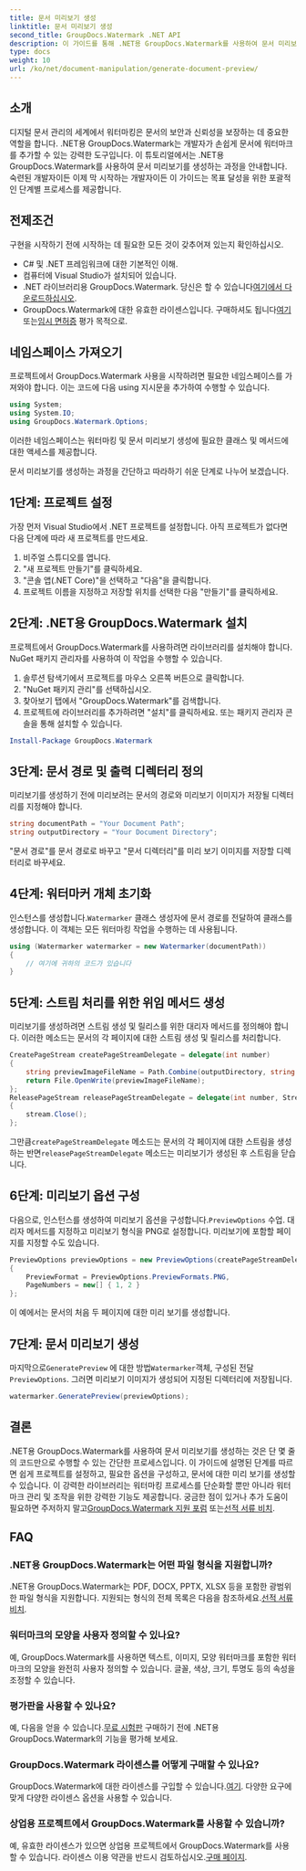 ```yaml
---
title: 문서 미리보기 생성
linktitle: 문서 미리보기 생성
second_title: GroupDocs.Watermark .NET API
description: 이 가이드를 통해 .NET용 GroupDocs.Watermark를 사용하여 문서 미리보기를 생성하는 방법을 알아보세요. 문서 보안 및 관리를 손쉽게 강화하세요.
type: docs
weight: 10
url: /ko/net/document-manipulation/generate-document-preview/
---
```

## 소개
디지털 문서 관리의 세계에서 워터마킹은 문서의 보안과 신뢰성을 보장하는 데 중요한 역할을 합니다. .NET용 GroupDocs.Watermark는 개발자가 손쉽게 문서에 워터마크를 추가할 수 있는 강력한 도구입니다. 이 튜토리얼에서는 .NET용 GroupDocs.Watermark를 사용하여 문서 미리보기를 생성하는 과정을 안내합니다. 숙련된 개발자이든 이제 막 시작하는 개발자이든 이 가이드는 목표 달성을 위한 포괄적인 단계별 프로세스를 제공합니다.
## 전제조건
구현을 시작하기 전에 시작하는 데 필요한 모든 것이 갖추어져 있는지 확인하십시오.
- C# 및 .NET 프레임워크에 대한 기본적인 이해.
- 컴퓨터에 Visual Studio가 설치되어 있습니다.
- .NET 라이브러리용 GroupDocs.Watermark. 당신은 할 수 있습니다[여기에서 다운로드하십시오](https://releases.groupdocs.com/Watermark/net/).
-  GroupDocs.Watermark에 대한 유효한 라이센스입니다. 구매하셔도 됩니다[여기](https://purchase.groupdocs.com/buy) 또는[임시 면허증](https://purchase.groupdocs.com/temporary-license/) 평가 목적으로.
## 네임스페이스 가져오기
프로젝트에서 GroupDocs.Watermark 사용을 시작하려면 필요한 네임스페이스를 가져와야 합니다. 이는 코드에 다음 using 지시문을 추가하여 수행할 수 있습니다.
```csharp
using System;
using System.IO;
using GroupDocs.Watermark.Options;
```
이러한 네임스페이스는 워터마킹 및 문서 미리보기 생성에 필요한 클래스 및 메서드에 대한 액세스를 제공합니다.

문서 미리보기를 생성하는 과정을 간단하고 따라하기 쉬운 단계로 나누어 보겠습니다.
## 1단계: 프로젝트 설정
가장 먼저 Visual Studio에서 .NET 프로젝트를 설정합니다. 아직 프로젝트가 없다면 다음 단계에 따라 새 프로젝트를 만드세요.
1. 비주얼 스튜디오를 엽니다.
2. "새 프로젝트 만들기"를 클릭하세요.
3. "콘솔 앱(.NET Core)"을 선택하고 "다음"을 클릭합니다.
4. 프로젝트 이름을 지정하고 저장할 위치를 선택한 다음 "만들기"를 클릭하세요.
## 2단계: .NET용 GroupDocs.Watermark 설치
프로젝트에서 GroupDocs.Watermark를 사용하려면 라이브러리를 설치해야 합니다. NuGet 패키지 관리자를 사용하여 이 작업을 수행할 수 있습니다.
1. 솔루션 탐색기에서 프로젝트를 마우스 오른쪽 버튼으로 클릭합니다.
2. "NuGet 패키지 관리"를 선택하십시오.
3. 찾아보기 탭에서 "GroupDocs.Watermark"를 검색합니다.
4. 프로젝트에 라이브러리를 추가하려면 "설치"를 클릭하세요.
또는 패키지 관리자 콘솔을 통해 설치할 수 있습니다.
```powershell
Install-Package GroupDocs.Watermark
```
## 3단계: 문서 경로 및 출력 디렉터리 정의
미리보기를 생성하기 전에 미리보려는 문서의 경로와 미리보기 이미지가 저장될 디렉터리를 지정해야 합니다.
```csharp
string documentPath = "Your Document Path";
string outputDirectory = "Your Document Directory";
```
"문서 경로"를 문서 경로로 바꾸고 "문서 디렉터리"를 미리 보기 이미지를 저장할 디렉터리로 바꾸세요.
## 4단계: 워터마커 개체 초기화
인스턴스를 생성합니다.`Watermarker` 클래스 생성자에 문서 경로를 전달하여 클래스를 생성합니다. 이 객체는 모든 워터마킹 작업을 수행하는 데 사용됩니다.
```csharp
using (Watermarker watermarker = new Watermarker(documentPath))
{
    // 여기에 귀하의 코드가 있습니다
}
```
## 5단계: 스트림 처리를 위한 위임 메서드 생성
미리보기를 생성하려면 스트림 생성 및 릴리스를 위한 대리자 메서드를 정의해야 합니다. 이러한 메소드는 문서의 각 페이지에 대한 스트림 생성 및 릴리스를 처리합니다.
```csharp
CreatePageStream createPageStreamDelegate = delegate(int number)
{
    string previewImageFileName = Path.Combine(outputDirectory, string.Format("page{0}.png", number));
    return File.OpenWrite(previewImageFileName);
};
ReleasePageStream releasePageStreamDelegate = delegate(int number, Stream stream)
{
    stream.Close();
};
```
 그만큼`createPageStreamDelegate` 메소드는 문서의 각 페이지에 대한 스트림을 생성하는 반면`releasePageStreamDelegate` 메소드는 미리보기가 생성된 후 스트림을 닫습니다.
## 6단계: 미리보기 옵션 구성
 다음으로, 인스턴스를 생성하여 미리보기 옵션을 구성합니다.`PreviewOptions` 수업. 대리자 메서드를 지정하고 미리보기 형식을 PNG로 설정합니다. 미리보기에 포함할 페이지를 지정할 수도 있습니다.
```csharp
PreviewOptions previewOptions = new PreviewOptions(createPageStreamDelegate, releasePageStreamDelegate)
{
    PreviewFormat = PreviewOptions.PreviewFormats.PNG,
    PageNumbers = new[] { 1, 2 }
};
```
이 예에서는 문서의 처음 두 페이지에 대한 미리 보기를 생성합니다.
## 7단계: 문서 미리보기 생성
 마지막으로`GeneratePreview` 에 대한 방법`Watermarker`객체, 구성된 전달`PreviewOptions`. 그러면 미리보기 이미지가 생성되어 지정된 디렉터리에 저장됩니다.
```csharp
watermarker.GeneratePreview(previewOptions);
```
## 결론
.NET용 GroupDocs.Watermark를 사용하여 문서 미리보기를 생성하는 것은 단 몇 줄의 코드만으로 수행할 수 있는 간단한 프로세스입니다. 이 가이드에 설명된 단계를 따르면 쉽게 프로젝트를 설정하고, 필요한 옵션을 구성하고, 문서에 대한 미리 보기를 생성할 수 있습니다. 이 강력한 라이브러리는 워터마킹 프로세스를 단순화할 뿐만 아니라 워터마크 관리 및 조작을 위한 강력한 기능도 제공합니다.
 궁금한 점이 있거나 추가 도움이 필요하면 주저하지 말고[GroupDocs.Watermark 지원 포럼](https://forum.groupdocs.com/c/watermark/19) 또는[선적 서류 비치](https://reference.groupdocs.com/Watermark/net/).
## FAQ
### .NET용 GroupDocs.Watermark는 어떤 파일 형식을 지원합니까?
 .NET용 GroupDocs.Watermark는 PDF, DOCX, PPTX, XLSX 등을 포함한 광범위한 파일 형식을 지원합니다. 지원되는 형식의 전체 목록은 다음을 참조하세요.[선적 서류 비치](https://reference.groupdocs.com/Watermark/net/).
### 워터마크의 모양을 사용자 정의할 수 있나요?
예, GroupDocs.Watermark를 사용하면 텍스트, 이미지, 모양 워터마크를 포함한 워터마크의 모양을 완전히 사용자 정의할 수 있습니다. 글꼴, 색상, 크기, 투명도 등의 속성을 조정할 수 있습니다.
### 평가판을 사용할 수 있나요?
 예, 다음을 얻을 수 있습니다.[무료 시험판](https://releases.groupdocs.com/) 구매하기 전에 .NET용 GroupDocs.Watermark의 기능을 평가해 보세요.
### GroupDocs.Watermark 라이센스를 어떻게 구매할 수 있나요?
 GroupDocs.Watermark에 대한 라이센스를 구입할 수 있습니다.[여기](https://purchase.groupdocs.com/buy). 다양한 요구에 맞게 다양한 라이센스 옵션을 사용할 수 있습니다.
### 상업용 프로젝트에서 GroupDocs.Watermark를 사용할 수 있습니까?
 예, 유효한 라이센스가 있으면 상업용 프로젝트에서 GroupDocs.Watermark를 사용할 수 있습니다. 라이센스 이용 약관을 반드시 검토하십시오.[구매 페이지](https://purchase.groupdocs.com/buy).